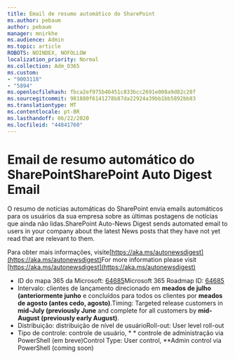 ```yaml
---
title: Email de resumo automático do SharePoint
ms.author: pebaum
author: pebaum
manager: mnirkhe
ms.audience: Admin
ms.topic: article
ROBOTS: NOINDEX, NOFOLLOW
localization_priority: Normal
ms.collection: Adm_O365
ms.custom:
- "9003118"
- "5894"
ms.openlocfilehash: fbca2ef975b46451c833bcc2691e008a9d82c28f
ms.sourcegitcommit: 981880f6141278b87da22924a39bb1bb5892bb83
ms.translationtype: MT
ms.contentlocale: pt-BR
ms.lasthandoff: 06/22/2020
ms.locfileid: "44841760"
---
```

# <a name="sharepoint-auto-digest-email"></a><span data-ttu-id="44574-102">Email de resumo automático do SharePoint</span><span class="sxs-lookup"><span data-stu-id="44574-102">SharePoint Auto Digest Email</span></span>

<span data-ttu-id="44574-103">O resumo de notícias automáticas do SharePoint envia emails automáticos para os usuários da sua empresa sobre as últimas postagens de notícias que ainda não lidas.</span><span class="sxs-lookup"><span data-stu-id="44574-103">SharePoint Auto-News Digest sends automated email to users in your company about the latest News posts that they have not yet read that are relevant to them.</span></span>

<span data-ttu-id="44574-104">Para obter mais informações, visite[https://aka.ms/autonewsdigest](https://aka.ms/autonewsdigest)</span><span class="sxs-lookup"><span data-stu-id="44574-104">For more information please visit [https://aka.ms/autonewsdigest](https://aka.ms/autonewsdigest)</span></span>

- <span data-ttu-id="44574-105">ID do mapa 365 da Microsoft: [64685](https://www.microsoft.com/microsoft-365/roadmap?filters=&featureid=64685)</span><span class="sxs-lookup"><span data-stu-id="44574-105">Microsoft 365 Roadmap ID:  [64685](https://www.microsoft.com/microsoft-365/roadmap?filters=&featureid=64685)</span></span>
- <span data-ttu-id="44574-106">Intervalo: clientes de lançamento direcionado em **meados de julho (anteriormente junho** e concluídos para todos os clientes por **meados de agosto (antes cedo, agosto)**.</span><span class="sxs-lookup"><span data-stu-id="44574-106">Timing: Targeted release customers in  **mid-July (previously June**  and complete for all customers by  **mid-August (previously early August)**.</span></span>
- <span data-ttu-id="44574-107">Distribuição: distribuição de nível de usuário</span><span class="sxs-lookup"><span data-stu-id="44574-107">Roll-out: User level roll-out</span></span>
- <span data-ttu-id="44574-108">Tipo de controle: controle de usuário, \* \* controle de administração via PowerShell (em breve)</span><span class="sxs-lookup"><span data-stu-id="44574-108">Control Type: User control,  \*\*Admin control via PowerShell (coming soon)</span></span>
